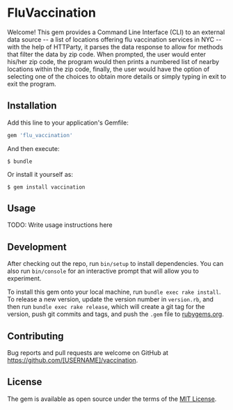 # FluVaccination

Welcome! This gem provides a Command Line Interface (CLI) to an external data source -- a list of locations offering flu vaccination services in NYC -- with the help of HTTParty, it parses the data response to allow for methods that filter the data by zip code. When prompted, the user would enter his/her zip code, the program would then prints a numbered list of nearby locations within the zip code, finally, the user would have the option of selecting one of the choices to obtain more details or simply typing in exit to exit the program. 

## Installation

Add this line to your application's Gemfile:

```ruby
gem 'flu_vaccination'
```

And then execute:

    $ bundle

Or install it yourself as:

    $ gem install vaccination

## Usage

TODO: Write usage instructions here

## Development

After checking out the repo, run `bin/setup` to install dependencies. You can also run `bin/console` for an interactive prompt that will allow you to experiment.

To install this gem onto your local machine, run `bundle exec rake install`. To release a new version, update the version number in `version.rb`, and then run `bundle exec rake release`, which will create a git tag for the version, push git commits and tags, and push the `.gem` file to [rubygems.org](https://rubygems.org).

## Contributing

Bug reports and pull requests are welcome on GitHub at https://github.com/[USERNAME]/vaccination.

## License

The gem is available as open source under the terms of the [MIT License](https://opensource.org/licenses/MIT).

